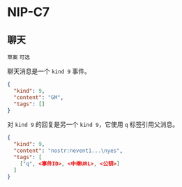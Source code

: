 NIP-C7
======

聊天
-----

`草案` `可选`

聊天消息是一个 `kind 9` 事件。

```json
{
  "kind": 9,
  "content": "GM",
  "tags": []
}
```

对 `kind 9` 的回复是另一个 `kind 9`，它使用 `q` 标签引用父消息。

```json
{
  "kind": 9,
  "content": "nostr:nevent1...\nyes",
  "tags": [
    ["q", <事件ID>, <中继URL>, <公钥>]
  ]
}
```
